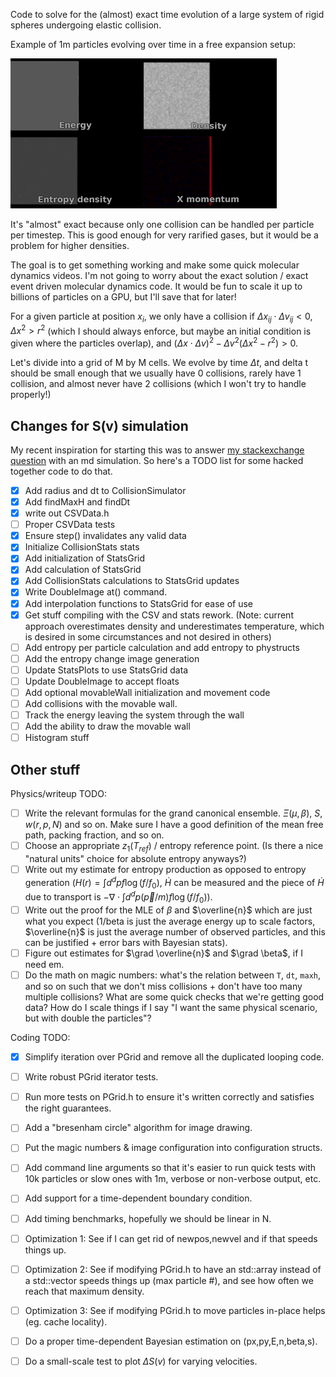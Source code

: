 Code to solve for the (almost) exact time evolution of a large system of rigid spheres undergoing elastic collision. 

Example of 1m particles evolving over time in a free expansion setup:

![1mparticles](git-images/idealgas_preview.gif)


It's "almost" exact because only one collision can be handled per particle per timestep. This is good enough for very rarified gases, but it would be a problem 
for higher densities.

The goal is to get something working and make some quick molecular dynamics videos. I'm not going to worry about the exact solution / exact event driven molecular dynamics code. 
It would be fun to scale it up to billions of particles on a GPU, but I'll save that for later!

For a given particle at position $x_i$, we only have a collision if $\Delta x_{ij}\cdot \Delta v_{ij}\lt 0$, $\Delta x^2\gt r^2$ (which I should always enforce, but maybe an initial condition is given where the particles overlap), and $(\Delta x\cdot \Delta v)^2-\Delta v^2(\Delta x^2-r^2)\gt 0$. 

Let's divide into a grid of M by M cells. We evolve by time $\Delta t$, and delta t should be small enough that we usually have 0 collisions, rarely have 1 collision, and almost never have 2 collisions (which I won't try to handle properly!)

## Changes for S(v) simulation
My recent inspiration for starting this was to answer [my stackexchange question](https://physics.stackexchange.com/q/794922/230863) with
an md simulation. So here's a TODO list for some hacked together code to do that.

- [x] Add radius and dt to CollisionSimulator
- [x] Add findMaxH and findDt
- [x] write out CSVData.h
- [ ] Proper CSVData tests
- [x] Ensure step() invalidates any valid data
- [x] Initialize CollisionStats stats
- [x] Add initialization of StatsGrid
- [x] Add calculation of StatsGrid
- [x] Add CollisionStats calculations to StatsGrid updates
- [x] Write DoubleImage at() command.
- [x] Add interpolation functions to StatsGrid for ease of use
- [x] Get stuff compiling with the CSV and stats rework. (Note: current approach overestimates density and underestimates temperature, which is desired in some circumstances and not desired in others)
- [ ] Add entropy per particle calculation and add entropy to phystructs
- [ ] Add the entropy change image generation
- [ ] Update StatsPlots to use StatsGrid data
- [ ] Update DoubleImage to accept floats
- [ ] Add optional movableWall initialization and movement code
- [ ] Add collisions with the movable wall.
- [ ] Track the energy leaving the system through the wall 
- [ ] Add the ability to draw the movable wall
- [ ] Histogram stuff 

## Other stuff

Physics/writeup TODO:
- [ ] Write the relevant formulas for the grand canonical ensemble. $\Xi(\mu,\beta)$, $S$, $w(r,p,N)$ and so on. Make sure I have a good definition of the mean free path, packing fraction, and so on.
- [ ] Choose an appropriate $z_1(T_{ref})$ / entropy reference point. (Is there a nice "natural units" choice for absolute entropy anyways?)
- [ ] Write out my estimate for entropy production as opposed to entropy generation ($H(r)=\int d^d p f\log(f/f_0)$, $\dot{H}$ can be measured and the piece of $\dot{H}$ due to transport is $-\nabla \cdot \int d^d p (\vec{p}/m) f\log(f/f_0)$).
- [ ] Write out the proof for the MLE of $\beta$ and $\overline{n}$ which are just what you expect (1/beta is just the average energy up to scale factors, $\overline{n}$ is just the average number of observed particles, and this can be justified + error bars with Bayesian stats). 
- [ ] Figure out estimates for $\grad \overline{n}$ and $\grad \beta$, if I need em.
- [ ] Do the math on magic numbers: what's the relation between `T`, `dt`, `maxh`, and so on such that we don't miss collisions + don't have too many multiple collisions? What are some quick checks that we're getting good data? How do I scale things if I say "I want the same physical scenario, but with double the particles"?

Coding TODO:
- [x] Simplify iteration over PGrid and remove all the duplicated looping code.
- [ ] Write robust PGrid iterator tests.
- [ ] Run more tests on PGrid.h to ensure it's written correctly and satisfies the right guarantees.
- [ ] Add a "bresenham circle" algorithm for image drawing.
- [ ] Put the magic numbers & image configuration into configuration structs. 
- [ ] Add command line arguments so that it's easier to run quick tests with 10k particles or slow ones with 1m, verbose or non-verbose output, etc.
- [ ] Add support for a time-dependent boundary condition.
- [ ] Add timing benchmarks, hopefully we should be linear in N.
- [ ] Optimization 1: See if I can get rid of newpos,newvel and if that speeds things up.
- [ ] Optimization 2: See if modifying PGrid.h to have an std::array instead of a std::vector speeds things up (max particle #), and see how often we reach that maximum density.
- [ ] Optimization 3: See if modifying PGrid.h to move particles in-place helps (eg. cache locality).
- [ ] Do a proper time-dependent Bayesian estimation on (px,py,E,n,beta,s).
- [ ] Do a small-scale test to plot $\Delta S(v)$ for varying velocities.


